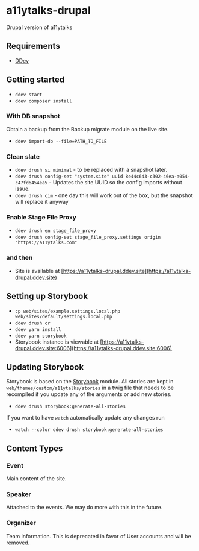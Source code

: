 # a11ytalks-drupal

Drupal version of a11ytalks

## Requirements

- [DDev](https://ddev.com/get-started/)

## Getting started

- `ddev start`
- `ddev composer install`

### With DB snapshot

Obtain a backup from the Backup migrate module on the live site.

- `ddev import-db --file=PATH_TO_FILE`

### Clean slate

- `ddev drush si minimal` - to be replaced with a snapshot later.
- `ddev drush config-set "system.site" uuid 8e44c643-c302-46ea-a054-c47fd6454ea5` - Updates the site UUID so the config imports without issue.
- `ddev drush cim` - one day this will work out of the box, but the snapshot will replace it anyway

### Enable Stage File Proxy

- `ddev drush en stage_file_proxy`
- `ddev drush config-set stage_file_proxy.settings origin "https://a11ytalks.com"`

### and then

- Site is available at [https://a11ytalks-drupal.ddev.site](https://a11ytalks-drupal.ddev.site)

## Setting up Storybook

- `cp web/sites/example.settings.local.php web/sites/default/settings.local.php`
- `ddev drush cr`
- `ddev yarn install`
- `ddev yarn storybook`
- Storybook instance is viewable at [https://a11ytalks-drupal.ddev.site:6006](https://a11ytalks-drupal.ddev.site:6006)

## Updating Storybook

Storybook is based on the [Storybook](https://www.drupal.org/project/storybook) module. All stories are kept in `web/themes/custom/a11ytalks/stories` in a twig file that needs to be recompiled if you update any of the arguments or add new stories.

- `ddev drush storybook:generate-all-stories`

If you want to have `watch` automatically update any changes run

- `watch --color ddev drush storybook:generate-all-stories`

## Content Types

### Event

Main content of the site.

### Speaker

Attached to the events. We may do more with this in the future.

### Organizer

Team information. This is deprecated in favor of User accounts and will be
removed.
